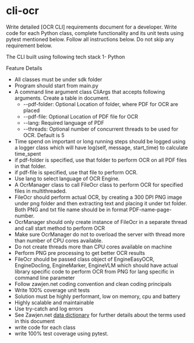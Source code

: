 # cli-ocr
Write detailed [OCR CLI] requirements document for a developer. Write code for each Python class, complete functionality and its unit tests using pytest mentioned below. Follow all instructions below. Do not skip any requirement below.

The CLI built using following tech stack
1- Python 

Feature Details
- All classes must be under sdk folder
- Program should start from main.py
- A command line argument class CliArgs that accepts following arguments. Create a table in document.
    - --pdf-folder: Optional Location of folder, where PDF for OCR are placed
    - --pdf-file: Optional Location of PDF file for OCR
    - --lang: Required language of PDF
    - --threads: Optional number of concurrent threads to be used for OCR. Default is 5
- Time spend on important or long running steps should be logged using a logger class which will have log(self, message, start_time) to calculate time_spent
- if pdf-folder is specified, use that folder to perform OCR on all PDF files in that folder. 
- if pdf-file is specified, use that file to perform OCR. 
- Use lang to select language of OCR Engine. 
- A OcrManager class to call FileOcr class to perform OCR for specified files in multithreaded. 
- FileOcr should perform actual OCR, by creating a 300 DPI PNG image under png folder and then extracting text and placing it under txt folder. Both PNG and txt file name should be in format PDF-name-page-number.
- OcrManager should only create instance of FileOcr in a separate thread and call start method to perform OCR
- Make sure OcrManager do not to overload the server with thread more than number of CPU cores available. 
- Do not create threads more than CPU cores available on machine
- Perform PNG pre processing to get better OCR results
- FileOcr should be passed class object of EngineEasyOCR, EngineDocling, EngineMarker, EngineVLM which should have actual library specific code to perform OCR from PNG for lang specific in command line parameter
- Follow zawjen.net coding convention and clean coding principals
- Write 100% coverage unit tests
- Solution must be highly performant, low on memory, cpu and battery
- Highly scalable and maintainable
- Use try-catch and log errors
- See Zawjen.net [data dictionary](https://github.com/zawjen/organization/blob/main/requirements/data-dictionary/welcome.md) for further details about the terms used in this document
- write code for each class
- write 100% test coverage using pytest.
